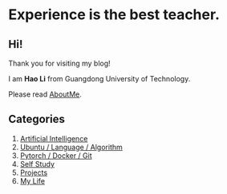 # Experience is the best teacher.

## Hi!

Thank you for visiting my blog!

I am **Hao Li** from Guangdong University of Technology.

Please read [AboutMe](https://house-leo.github.io/about/).



## Categories

1. [Artificial Intelligence](https://house-leo.github.io/artificial-intelligence/)
2. [Ubuntu / Language / Algorithm](https://house-leo.github.io/ubuntu-python-algorithm/)
3. [Pytorch / Docker / Git](https://house-leo.github.io/pytorch-docker-git/)
4. [Self Study](https://house-leo.github.io/Self-Study/)
5. [Projects](https://house-leo.github.io/projects/)
6. [My Life](https://house-leo.github.io/my-life/)
